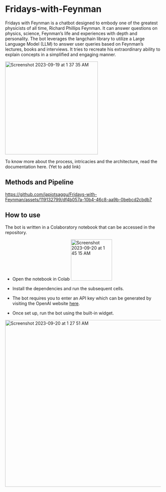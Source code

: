 # Fridays-with-Feynman
Fridays with Feynman is a chatbot designed to embody one of the greatest physicists of all time, Richard Phillips Feynman. It can answer questions on physics, science, Feynman’s life and experiences with depth and personality. The bot leverages the langchain library to utilize a Large Language Model (LLM) to answer user queries based on Feynman’s lectures, books and interviews. It tries to recreate his extraordinary ability to explain concepts in a simplified and engaging manner. 

<img width="300" alt="Screenshot 2023-09-19 at 1 37 35 AM" src="https://github.com/japjotsaggu/Fridays-with-Feynman/assets/119132799/a4325a46-faa9-4443-95c5-73f1d01c588b">

To know more about the process, intricacies and the architecture, read the documentation here. (Yet to add link)

## Methods and Pipeline 

https://github.com/japjotsaggu/Fridays-with-Feynman/assets/119132799/df4b057a-10b4-46c8-aa9b-0bebcd2cbdb7

## How to use 
The bot is written in a Colaboratory notebook that can be accessed in the repository.

- Open the notebook in Colab  <img width="133" alt="Screenshot 2023-09-20 at 1 45 15 AM" src="https://github.com/japjotsaggu/Fridays-with-Feynman/assets/119132799/56964d73-dfac-49c8-82ab-46ff4a2c705b">

- Install the dependencies and run the subsequent cells.
- The bot requires you to enter an API key which can be generated by visiting the OpenAI website [here](https://platform.openai.com/account/api-keys). 
- Once set up, run the bot using the built-in widget.

<img width="538" alt="Screenshot 2023-09-20 at 1 27 51 AM" src="https://github.com/japjotsaggu/Fridays-with-Feynman/assets/119132799/ef7bfac2-0ea4-495d-b63e-7101e0911efb">









